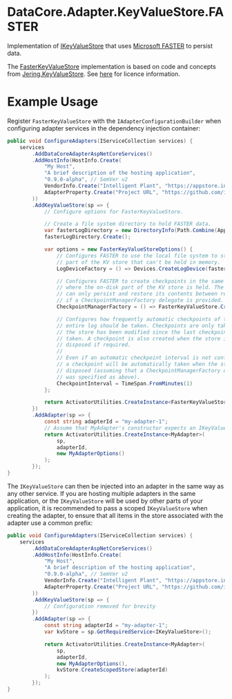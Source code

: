 ﻿# DataCore.Adapter.KeyValueStore.FASTER

Implementation of [IKeyValueStore](/src/DataCore.Adapter.Abstractions/Services/IKeyValueStore.cs) that uses [Microsoft FASTER](https://microsoft.github.io/FASTER/) to persist data.

The [FasterKeyValueStore](./FasterKeyValueStore.cs) implementation is based on code and concepts from [Jering.KeyValueStore](https://github.com/JeringTech/KeyValueStore). See [here](/THIRD_PARTY_LICENSES.md) for licence information.


# Example Usage

Register `FasterKeyValueStore` with the `IAdapterConfigurationBuilder` when configuring adapter services in the dependency injection container:

```csharp
public void ConfigureAdapters(IServiceCollection services) {
    services
        .AddDataCoreAdapterAspNetCoreServices()
        .AddHostInfo(HostInfo.Create(
            "My Host",
            "A brief description of the hosting application",
            "0.9.0-alpha", // SemVer v2
            VendorInfo.Create("Intelligent Plant", "https://appstore.intelligentplant.com"),
            AdapterProperty.Create("Project URL", "https://github.com/intelligentplant/AppStoreConnect.Adapters")
        ))
        .AddKeyValueStore(sp => {
            // Configure options for FasterKeyValueStore.

            // Create a file system directory to hold FASTER data.
            var fasterLogDirectory = new DirectoryInfo(Path.Combine(AppContext.BaseDirectory, "Data", "FASTER"));
            fasterLogDirectory.Create();

            var options = new FasterKeyValueStoreOptions() {
                // Configures FASTER to use the local file system to store the 
                // part of the KV store that can't be held in memory.
                LogDeviceFactory = () => Devices.CreateLogDevice(fasterLogDirectory.FullName),

                // Configures FASTER to create checkpoints in the same folder 
                // where the on-disk part of the KV store is held. The store 
                // can only persist and restore its contents between restarts 
                // if a CheckpointManagerFactory delegate is provided.
                CheckpointManagerFactory = () => FasterKeyValueStore.CreateLocalStorageCheckpointManager(fasterLogDirectory.FullName),

                // Configures how frequently automatic checkpoints of the 
                // entire log should be taken. Checkpoints are only taken if 
                // the store has been modified since the last checkpoint was 
                // taken. A checkpoint is also created when the store is 
                // disposed if required.
                //
                // Even if an automatic checkpoint interval is not configured, 
                // a checkpoint will be automatically taken when the store is 
                // disposed (assuming that a CheckpointManagerFactory delegate 
                // was specified as above).
                CheckpointInterval = TimeSpan.FromMinutes(1)
            };

            return ActivatorUtilities.CreateInstance<FasterKeyValueStore>(sp, options);
        })
        .AddAdapter(sp => {
            const string adapterId = "my-adapter-1";
            // Assume that MyAdapter's constructor expects an IKeyValueStore instance. 
            return ActivatorUtilities.CreateInstance<MyAdapter>(
                sp, 
                adapterId, 
                new MyAdapterOptions()
            );
        });
}
```

The `IKeyValueStore` can then be injected into an adapter in the same way as any other service. If you are hosting multiple adapters in the same application, or the `IKeyValueStore` will be used by other parts of your application, it is recommended to pass a scoped `IKeyValueStore` when creating the adapter, to ensure that all items in the store associated with the adapter use a common prefix:

```csharp
public void ConfigureAdapters(IServiceCollection services) {
    services
        .AddDataCoreAdapterAspNetCoreServices()
        .AddHostInfo(HostInfo.Create(
            "My Host",
            "A brief description of the hosting application",
            "0.9.0-alpha", // SemVer v2
            VendorInfo.Create("Intelligent Plant", "https://appstore.intelligentplant.com"),
            AdapterProperty.Create("Project URL", "https://github.com/intelligentplant/AppStoreConnect.Adapters")
        ))
        .AddKeyValueStore(sp => {
            // Configuration removed for brevity
        })
        .AddAdapter(sp => {
            const string adapterId = "my-adapter-1";
            var kvStore = sp.GetRequiredService<IKeyValueStore>();

            return ActivatorUtilities.CreateInstance<MyAdapter>(
                sp, 
                adapterId, 
                new MyAdapterOptions(), 
                kvStore.CreateScopedStore(adapterId)
            );
        });
}
```
